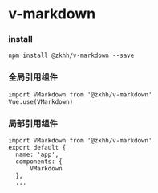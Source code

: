 # v-markdown

### install
```
npm install @zkhh/v-markdown --save
```

### 全局引用组件

```
import VMarkdown from '@zkhh/v-markdown'
Vue.use(VMarkdown)

```
### 局部引用组件

```
import VMarkdown from '@zkhh/v-markdown'
export default {
  name: 'app',
  components: {
      VMarkdown
  },
  ...

```
